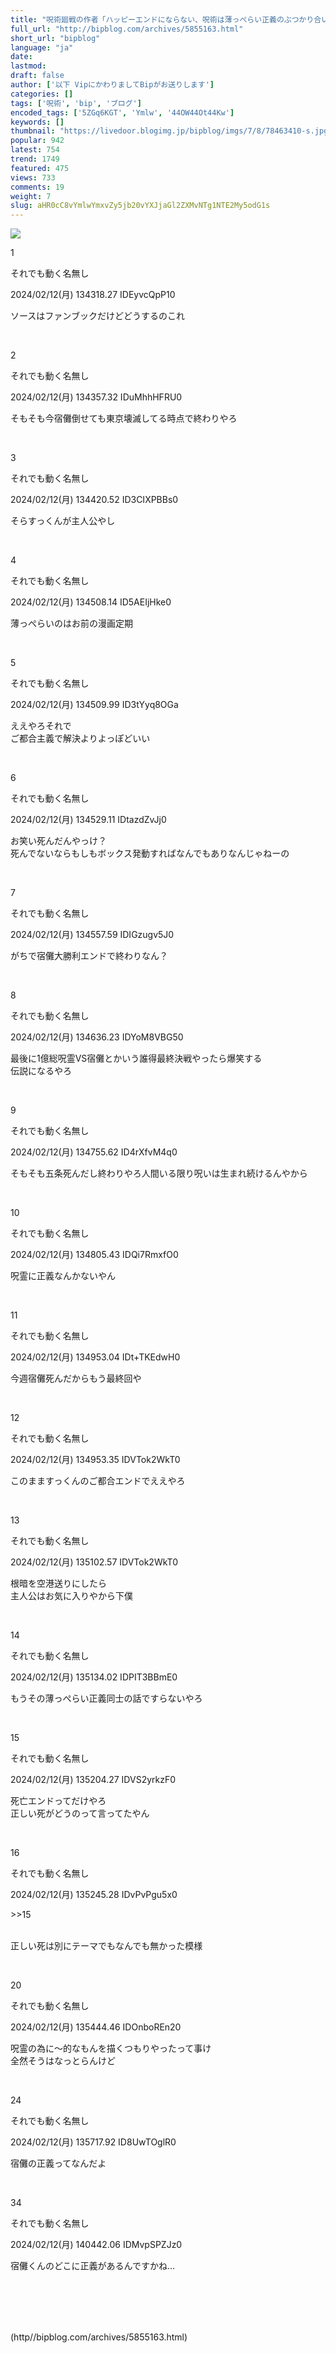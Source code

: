 ```yaml
---
title: "呪術廻戦の作者「ハッピーエンドにならない、呪術は薄っぺらい正義のぶつかり合い」 "
full_url: "http://bipblog.com/archives/5855163.html"
short_url: "bipblog"
language: "ja"
date: 
lastmod: 
draft: false
author: ['以下 VipにかわりましてBipがお送りします']
categories: []
tags: ['呪術', 'bip', 'ブログ']
encoded_tags: ['5ZGq6KGT', 'Ymlw', '44OW44Ot44Kw']
keywords: []
thumbnail: "https://livedoor.blogimg.jp/bipblog/imgs/7/8/78463410-s.jpg"
popular: 942
latest: 754
trend: 1749
featured: 475
views: 733
comments: 19
weight: 7
slug: aHR0cC8vYmlwYmxvZy5jb20vYXJjaGl2ZXMvNTg1NTE2My5odG1s
---
```


![](https://livedoor.blogimg.jp/bipblog/imgs/7/8/78463410-s.jpg)

<div><p class='t_h'>1 <p>それでも動く名無し</p> <p> 2024/02/12(月) 134318.27 IDEyvcQpP10</p></p> <p class='t_b'> ソースはファンブックだけどどうするのこれ </p><br> <a name='more'></a> <p> </p> <p id='div-gpt-ad-1385718644703-4'> </p> <p class='t_h'>2 <p>それでも動く名無し</p> <p> 2024/02/12(月) 134357.32 IDuMhhHFRU0</p></p> <p class='t_b'> そもそも今宿儺倒せても東京壊滅してる時点で終わりやろ </p><br> <p class='t_h'>3 <p>それでも動く名無し</p> <p> 2024/02/12(月) 134420.52 ID3CIXPBBs0</p></p> <p class='t_b'> そらすっくんが主人公やし </p><br> <p class='t_h'>4 <p>それでも動く名無し</p> <p> 2024/02/12(月) 134508.14 ID5AEIjHke0</p></p> <p class='t_b'> 薄っぺらいのはお前の漫画定期 </p><br> <p class='t_h'>5 <p>それでも動く名無し</p> <p> 2024/02/12(月) 134509.99 ID3tYyq8OGa</p></p> <p class='t_b'> ええやろそれで <br> ご都合主義で解決よりよっぽどいい </p><br> <p class='t_h'>6 <p>それでも動く名無し</p> <p> 2024/02/12(月) 134529.11 IDtazdZvJj0</p></p> <p class='t_b'> お笑い死んだんやっけ？ <br> 死んでないならもしもボックス発動すればなんでもありなんじゃねーの </p><br> <p class='t_h'>7 <p>それでも動く名無し</p> <p> 2024/02/12(月) 134557.59 IDIGzugv5J0</p></p> <p class='t_b'> がちで宿儺大勝利エンドで終わりなん？ </p><br> <p class='t_h'>8 <p>それでも動く名無し</p> <p> 2024/02/12(月) 134636.23 IDYoM8VBG50</p></p> <p class='t_b'> 最後に1億総呪霊VS宿儺とかいう誰得最終決戦やったら爆笑する <br> 伝説になるやろ </p><br> <p class='t_h'>9 <p>それでも動く名無し</p> <p> 2024/02/12(月) 134755.62 ID4rXfvM4q0</p></p> <p class='t_b'> そもそも五条死んだし終わりやろ人間いる限り呪いは生まれ続けるんやから </p><br> <p class='t_h'>10 <p>それでも動く名無し</p> <p> 2024/02/12(月) 134805.43 IDQi7RmxfO0</p></p> <p class='t_b'> 呪霊に正義なんかないやん </p><br> <p class='t_h'>11 <p>それでも動く名無し</p> <p> 2024/02/12(月) 134953.04 IDt+TKEdwH0</p></p> <p class='t_b'> 今週宿儺死んだからもう最終回や </p><br> <p class='t_h'>12 <p>それでも動く名無し</p> <p> 2024/02/12(月) 134953.35 IDVTok2WkT0</p></p> <p class='t_b'> このまますっくんのご都合エンドでええやろ </p><br> <p class='t_h'>13 <p>それでも動く名無し</p> <p> 2024/02/12(月) 135102.57 IDVTok2WkT0</p></p> <p class='t_b'> 根暗を空港送りにしたら <br> 主人公はお気に入りやから下僕 </p><br> <p class='t_h'>14 <p>それでも動く名無し</p> <p> 2024/02/12(月) 135134.02 IDPIT3BBmE0</p></p> <p class='t_b'> もうその薄っぺらい正義同士の話ですらないやろ </p><br> <p class='t_h'>15 <p>それでも動く名無し</p> <p> 2024/02/12(月) 135204.27 IDVS2yrkzF0</p></p> <p class='t_b'> 死亡エンドってだけやろ <br> 正しい死がどうのって言ってたやん </p><br> <p class='t_h t_i'>16 <p>それでも動く名無し</p> <p> 2024/02/12(月) 135245.28 IDvPvPgu5x0</p></p> <p class='t_b t_i'> <p class='anchor'>>>15</p> <br> 正しい死は別にテーマでもなんでも無かった模様 </p><br> <p class='t_h'>20 <p>それでも動く名無し</p> <p> 2024/02/12(月) 135444.46 IDOnboREn20</p></p> <p class='t_b'> 呪霊の為に～的なもんを描くつもりやったって事け <br> 全然そうはなっとらんけど </p><br> <p class='t_h'>24 <p>それでも動く名無し</p> <p> 2024/02/12(月) 135717.92 ID8UwTOglR0</p></p> <p class='t_b'> 宿儺の正義ってなんだよ </p><br> <p class='t_h'>34 <p>それでも動く名無し</p> <p> 2024/02/12(月) 140442.06 IDMvpSPZJz0</p></p> <p class='t_b'> 宿儺くんのどこに正義があるんですかね… </p><br> <br> <br clear='left'> <br> <p class='ent_res'></p> <p id='ad2'></p> <p> </p> <p class='ent_sub_block_body'> </p> </div>

(http//bipblog.com/archives/5855163.html)
